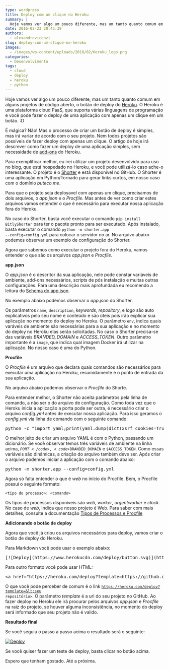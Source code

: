 ```yaml
---
type: wordpress
title: Deploy com um clique no Heroku
summary: |
  Hoje vamos ver algo um pouco diferente, mas um tanto quanto comum em alguns projetos de código aberto, o botão de deploy do Heroku. O Heroku é uma plataforma cloud PaaS, que suporta várias linguagens de programação e você pode fazer o deploy de uma aplicação com apenas um clique em um botão.
date: 2016-02-23 20:45:39
authors:
  - alexandrevicenzi
slug: deploy-com-um-clique-no-heroku
images:
  - /images/wp-content/uploads/2016/02/Heroku_logo.png
categories:
  - Desenvolvimento
tags:
  - cloud
  - deploy
  - heroku
  - python
---
```


Hoje vamos ver algo um pouco diferente, mas um tanto quanto comum em alguns projetos de código aberto, o botão de deploy do <a href="https://www.heroku.com/home" target="_blank">Heroku</a>. O Heroku é uma plataforma cloud PaaS, que suporta várias linguagens de programação e você pode fazer o deploy de uma aplicação com apenas um clique em um botão. :D

É mágica? Não! Mas o processo de criar um botão de deploy é simples, mas irá variar de acordo com o seu projeto. Nem todos projetos são possíveis de fazer deploy com apenas um clique. O artigo de hoje irá descrever como fazer um deploy de uma aplicação simples, sem necessidade de <a href="https://elements.heroku.com/addons" target="_blank">add-ons</a> do Heroku.

<!--more-->

Para exemplificar melhor, eu irei utilizar um projeto desenvolvido para uso no blog, que está hospedado no Heroku, e você pode utilizá-lo caso ache-o interessante. O projeto é o <a href="https://github.com/alexandrevicenzi/shorter" target="_blank">Shorter</a> e está disponível no GitHub. O Shorter é uma aplicação em Python/Tornado para gerar links curtos, em nosso caso com o domínio <em>buteco.me</em>.

Para que o projeto seja deployavel com apenas um clique, precisamos de dois arquivos, o <em>app.json</em> e o <em>Procfile</em>. Mas antes de ver como criar estes arquivos vamos entender o que é necessário para executar nossa aplicação fora do Heroku.

No caso do Shorter, basta você executar o comando <code>pip install BitlyShorter</code> para ter o pacote pronto para ser executado. Após instalado, basta executar o comando <code>python -m shorter.app --config=config.yml</code> para colocar o servidor no ar. No arquivo abaixo podemos observar um exemplo de configuração do Shorter.

<script src="//gistfy-app.herokuapp.com/github/alexandrevicenzi/shorter/sample_config.yml?branch=master" type="text/javascript"></script>

Agora que sabemos como executar o projeto fora do Heroku, vamos entender o que são os arquivos <em>app.json</em> e <em>Procfile</em>.

<strong>app.json</strong>

O <em>app.json</em> é o descritor da sua aplicação, nele pode constar variáveis de ambiente, add-ons necessários, scripts de pós instalação e muitas outras configurações. Para uma descrição mais aprofundada eu recomendo a leitura do <a href="https://devcenter.heroku.com/articles/app-json-schema" target="_blank">Schema do app.json</a>.

No exemplo abaixo podemos observar o <em>app.json</em> do Shorter.

<script src="//gistfy-app.herokuapp.com/github/alexandrevicenzi/shorter/app.json?branch=master" type="text/javascript"></script>

Os parâmetros <code>name</code>, <code>description</code>, <em>keywords</em>, <em>repository</em>, e <em>logo</em> são auto explicativos pelo seu nome e conteúdo e são úteis pois irão explicar sua aplicação no momento do deploy no Heroku. O parâmetro <code>env</code>, indica quais varáveis de ambiente são necessárias para a sua aplicação e no momento do deploy no Heroku elas serão solicitadas. No caso o Shorter precisa-se das variáveis <em>BRANDED_DOMAIN</em> e <em>ACCESS_TOKEN</em>. Outro parâmetro importante é a <code>image</code>, que indica qual imagem Docker irá utilizar na aplicação. No nosso caso é uma do Python.

<strong>Procfile</strong>

O <em>Procfile</em> é um arquivo que declara quais comandos são necessários para executar uma aplicação no Heroku, resumidamente é o ponto de entrada da sua aplicação.

No arquivo abaixo podemos observar o <em>Procfile</em> do Shorte.

<script src="//gistfy-app.herokuapp.com/github/alexandrevicenzi/shorter/Procfile?branch=master" type="text/javascript"></script>

Para entender melhor, o Shorter não aceita parâmetros pela linha de comando, a não ser o do arquivo de configuração. Como toda vez que o Heroku inicia a aplicação a porta pode ser outra, é necessário criar o arquivo <em>config.yml</em> antes de executar nossa aplicação. Para isso geramos o <em>config.yml</em> via linha de comando com o seguinte comando:

<pre>python -c "import yaml;print(yaml.dump(dict(xsrf_cookies=True, server=dict(port=$PORT, address='0.0.0.0'), bitly=dict(branded_domain='$BRANDED_DOMAIN', access_token='$ACCESS_TOKEN')), default_flow_style=False))"&gt;config.yml</pre>

O melhor jeito de criar um arquivo YAML é com o Python, passando um dicionário. Se você observar temos três variáveis de ambiente na linha acima, <code>$PORT</code>, <code>$BRANDED_DOMAIN</code> e <code>$ACCESS_TOKEN</code>. Como essas variáveis são dinâmicas, a criação do arquivo também deve ser. Após criar o arquivo podemos iniciar a aplicação com o comando abaixo:

<pre>python -m shorter.app --config=config.yml</pre>

Agora só falta entender o que é <em>web</em> no início do Procfile. Bem, o Procfile possui o seguinte formato:

<code>&lt;tipo do processo&gt;: &lt;comando&gt;</code>

Os tipos de processos disponíveis são <em>web</em>, <em>worker</em>, <em>urgentworker</em> e <em>clock</em>. No caso de <em>web</em>, indica que nosso projeto é Web. Para saber com mais detalhes, consulte a documentação <a href="https://devcenter.heroku.com/articles/procfile" target="_blank">Tipos de Processos e Procfile</a>

<strong>Adicionando o botão de deploy</strong>

Agora que você já criou os arquivos necessários para deploy, vamos criar o botão de deploy do Heroku.

Para Markdown você pode usar o exemplo abaixo:

<pre>[![Deploy](https://www.herokucdn.com/deploy/button.svg)](https://heroku.com/deploy?template=https://github.com/alexandrevicenzi/shorter)</pre>

Para outro formato você pode usar HTML:

<pre>&lt;a href="https://heroku.com/deploy?template=https://github.com/alexandrevicenzi/shorter"&gt&lt;img src="https://www.herokucdn.com/deploy/button.png" alt="Deploy" /&gt&lt;/a&gt</pre>

O que você pode perceber de comum é o link <code>https://heroku.com/deploy?template=&lt;seu repositório&gt;</code>. O parâmetro <em>template</em> é a url do seu projeto no GitHub. Ao fazer deploy no Heroku ele irá procurar pelos arquivos <em>app.json</em> e <em>Procfile</em> na raiz do projeto, se houver alguma inconsistência, no momento do deploy será informado que seu projeto não é valido.

<strong>Resultado final</strong>

Se você seguiu o passo a passo acima o resultado será o seguinte:

<a href="https://heroku.com/deploy?template=https://github.com/alexandrevicenzi/shorter"><img src="https://www.herokucdn.com/deploy/button.png" alt="Deploy" /></a>

Se você quiser fazer um teste de deploy, basta clicar no botão acima.

Espero que tenham gostado. Até a próxima.
